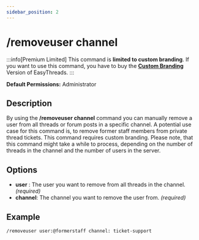 ```yaml
---
sidebar_position: 2
---
```


# /removeuser channel

:::info[Premium Limited]
This command is **limited to custom branding**. If you want to use this command, you have to buy the **[Custom Branding](https://ezsys.link/premium)** Version of EasyThreads.
:::

**Default Permissions:** Administrator
## Description
By using the **/removeuser channel** command you can manually remove a user from all threads or forum posts in a specific channel. A potential use case for this command is, to remove former staff members from private thread tickets. This command requires custom branding. Please note, that this command might take a while to process, depending on the number of threads in the channel and the number of users in the server.
## Options
- **user** : The user you want to remove from all threads in the channel. *(required)*
- **channel**: The channel you want to remove the user from. *(required)*


## Example
```
/removeuser user:@formerstaff channel: ticket-support
```
